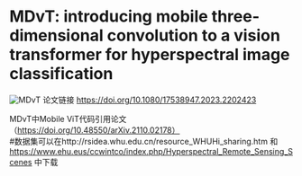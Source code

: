 # MDvT: introducing mobile three-dimensional convolution to a vision transformer for hyperspectral image classification
![MDvT](https://user-images.githubusercontent.com/61321073/236148245-9aa835f5-f9c7-4240-9b74-cc4a5190bdd3.png)
论文链接 https://doi.org/10.1080/17538947.2023.2202423  

 MDvT中Mobile ViT代码引用论文（https://doi.org/10.48550/arXiv.2110.02178）        
#数据集可以在http://rsidea.whu.edu.cn/resource_WHUHi_sharing.htm
和
https://www.ehu.eus/ccwintco/index.php/Hyperspectral_Remote_Sensing_Scenes
中下载
